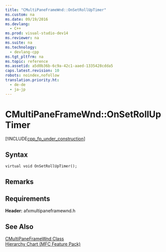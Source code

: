 ```yaml
---
title: "CMultiPaneFrameWnd::OnSetRollUpTimer"
ms.custom: na
ms.date: 09/19/2016
ms.devlang: 
  - C++
ms.prod: visual-studio-dev14
ms.reviewer: na
ms.suite: na
ms.technology: 
  - devlang-cpp
ms.tgt_pltfrm: na
ms.topic: reference
ms.assetid: a5d0b36b-6c9a-42c1-aaed-1335428cdda5
caps.latest.revision: 10
robots: noindex,nofollow
translation.priority.ht: 
  - de-de
  - ja-jp
---
```

# CMultiPaneFrameWnd::OnSetRollUpTimer
[!INCLUDE[cpp_fp_under_construction](../vs140/includes/cpp_fp_under_construction_md.md)]  
  
## Syntax  
  
```  
virtual void OnSetRollUpTimer();  
```  
  
## Remarks  
  
## Requirements  
 **Header:** afxmultipaneframewnd.h  
  
## See Also  
 [CMultiPaneFrameWnd Class](../vs140/CMultiPaneFrameWnd-Class.md)   
 [Hierarchy Chart (MFC Feature Pack)](../vs140/Hierarchy-Chart.md)